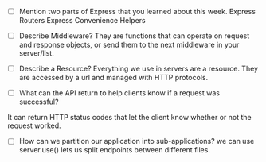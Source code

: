 - [ ] Mention two parts of Express that you learned about this week.
      Express Routers
      Express Convenience Helpers
- [ ] Describe Middleware?
      They are functions that can operate on request and response objects, or send them
      to the next middleware in your server/list.

- [ ] Describe a Resource?
      Everything we use in servers are a resource. They are accessed by a url and managed with HTTP protocols.
- [ ] What can the API return to help clients know if a request was successful?

It can return HTTP status codes that let the client know whether or not the request worked.

- [ ] How can we partition our application into sub-applications?
      we can use server.use() lets us split endpoints between different files.
